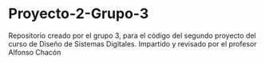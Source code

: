 # Proyecto-2-Grupo-3
Repositorio creado por el grupo 3, para el código del segundo proyecto del curso de Diseño de Sistemas Digitales. Impartido y revisado por el profesor Alfonso Chacón
